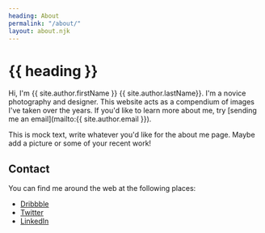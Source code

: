 ```yaml
---
heading: About
permalink: "/about/"
layout: about.njk
---
```


# {{ heading }}

Hi, I'm {{ site.author.firstName }} {{ site.author.lastName}}. I'm a novice photography and designer. This website acts as a compendium of images I've taken over the years. If you'd like to learn more about me, try [sending me an email](mailto:{{ site.author.email }}). 

This is mock text, write whatever you'd like for the about me page. Maybe add a picture or some of your recent work!

## Contact
You can find me around the web at the following places:

<ul class="about-socials">
    <li><a href="{{ site.socials.dribbble }}">Dribbble</a></li>
    <li><a href="{{ site.socials.twitter }}">Twitter</a></li>
    <li><a href="{{ site.socials.linkedin }}">LinkedIn</a></li>
</ul>